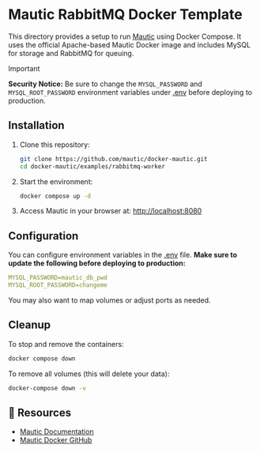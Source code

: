 # Mautic RabbitMQ Docker Template

This directory provides a setup to run [Mautic](https://www.mautic.org/) using Docker Compose. It uses the official Apache-based Mautic Docker image and includes MySQL for storage and RabbitMQ for queuing.

> [!IMPORTANT]
> **Security Notice:**
> Be sure to change the `MYSQL_PASSWORD` and `MYSQL_ROOT_PASSWORD` environment variables under [.env](.env) before deploying to production.

## Installation

1. Clone this repository:

   ```bash
   git clone https://github.com/mautic/docker-mautic.git
   cd docker-mautic/examples/rabbitmq-worker
   ```

2. Start the environment:

   ```bash
   docker compose up -d
   ```

3. Access Mautic in your browser at:
   [http://localhost:8080](http://localhost:8080)

## Configuration

You can configure environment variables in the [.env](.env) file. **Make sure to update the following before deploying to production:**

```yaml
MYSQL_PASSWORD=mautic_db_pwd
MYSQL_ROOT_PASSWORD=changeme
```

You may also want to map volumes or adjust ports as needed.

## Cleanup

To stop and remove the containers:

```bash
docker compose down
```

To remove all volumes (this will delete your data):

```bash
docker-compose down -v
```

## 📘 Resources

* [Mautic Documentation](https://docs.mautic.org/)
* [Mautic Docker GitHub](https://github.com/mautic/docker-mautic)
